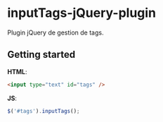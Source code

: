 # inputTags-jQuery-plugin

Plugin jQuery de gestion de tags.

## Getting started

**HTML**:

```html
<input type="text" id="tags" />
```

**JS**:
```js
$('#tags').inputTags();

```
